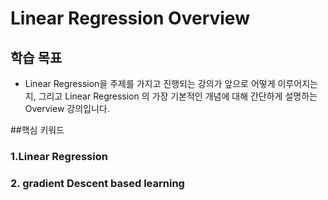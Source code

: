 # Linear Regression Overview
## 학습 목표
- Linear Regression을 주제를 가지고 진행되는 강의가 앞으로 어떻게 이루어지는지, 그리고 Linear Regression
의 가장 기본적인 개념에 대해 간단하게 설명하는 Overview 강의입니다.

 

##핵심 키워드

### 1.Linear Regression
### 2. gradient Descent based learning